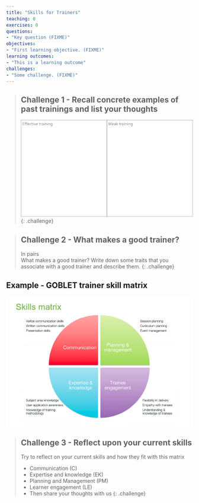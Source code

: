 ```yaml
---
title: "Skills for Trainers"
teaching: 0
exercises: 0
questions:
- "Key question (FIXME)"
objectives:
- "First learning objective. (FIXME)"
learning outcomes:
- "This is a learning outcome"
challenges:
- "Some challenge. (FIXME)"
---
```


> ## Challenge 1 - Recall concrete examples of past trainings and list your thoughts
>
> ![](../fig/Table.png)
{: .challenge}

> ## Challenge 2 - What makes a good trainer?
>
> In pairs  
> What makes a good trainer?
> Write down some traits that you associate with a good trainer and describe them.
{: .challenge}

## Example - GOBLET trainer skill matrix 

![](../fig/Skills_Matrix.png)


> ## Challenge 3 - Reflect upon your current skills
>
> Try to reflect on your current skills and how they fit with this matrix
> - Communication (C)
> - Expertise and knowledge (EK)
> - Planning and Management (PM)
> - Learner engagement (LE)
> - Then share your thoughts with us
{: .challenge}
